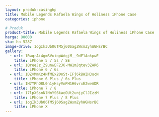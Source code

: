 ```yaml
---
layout: produk-casinghp
title: Mobile Legends Rafaela Wings of Holiness iPhone Case
categories: iphone

# Produk
product-title: Mobile Legends Rafaela Wings of Holiness iPhone Case
harga: 90000
sku: hn-5287
image-drive: 1ogIk3Ub06TM5j60SagZWsmZyhWGHsrBC
gallery:
  - url: 1RwqrAi4gmSVuiopWdqjM__9dF1AnkpwE
    title: iPhone 5 / 5s / SE
  - url: 1QreeJz_Z9unwEF2JO-MW1mJqtev3ZAR6
    title: iPhone 6 / 6s
  - url: 1DZvMmKz4NfMEx20oSt-IFj6kBWZH3ucN
    title: iPhone 6 Plus / 6s Plus
  - url: 1H7YPhO8L0n1yHsyVmPH1H6vrxE2weADR
    title: iPhone 7 / 8
  - url: 17lpXSsnNlNnYS6kaeOUt2unjyClJIzzM
    title: iPhone 7 Plus / 8 Plus
  - url: 1ogIk3Ub06TM5j60SagZWsmZyhWGHsrBC
    title: iPhone X
---
```

